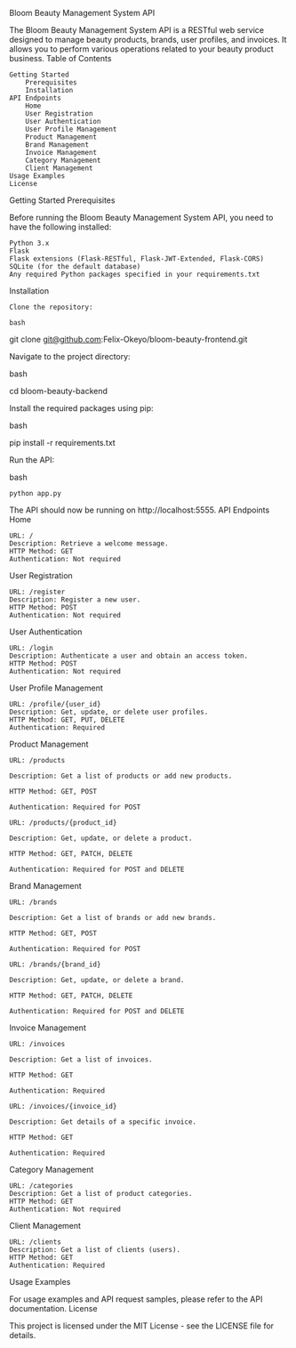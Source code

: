 Bloom Beauty Management System API

The Bloom Beauty Management System API is a RESTful web service designed to manage beauty products, brands, user profiles, and invoices. It allows you to perform various operations related to your beauty product business.
Table of Contents

    Getting Started
        Prerequisites
        Installation
    API Endpoints
        Home
        User Registration
        User Authentication
        User Profile Management
        Product Management
        Brand Management
        Invoice Management
        Category Management
        Client Management
    Usage Examples
    License

Getting Started
Prerequisites

Before running the Bloom Beauty Management System API, you need to have the following installed:

    Python 3.x
    Flask
    Flask extensions (Flask-RESTful, Flask-JWT-Extended, Flask-CORS)
    SQLite (for the default database)
    Any required Python packages specified in your requirements.txt

Installation

    Clone the repository:

    bash

git clone git@github.com:Felix-Okeyo/bloom-beauty-frontend.git

Navigate to the project directory:

bash

cd bloom-beauty-backend

Install the required packages using pip:

bash

pip install -r requirements.txt

Run the API:

bash

    python app.py

The API should now be running on http://localhost:5555.
API Endpoints
Home

    URL: /
    Description: Retrieve a welcome message.
    HTTP Method: GET
    Authentication: Not required

User Registration

    URL: /register
    Description: Register a new user.
    HTTP Method: POST
    Authentication: Not required

User Authentication

    URL: /login
    Description: Authenticate a user and obtain an access token.
    HTTP Method: POST
    Authentication: Not required

User Profile Management

    URL: /profile/{user_id}
    Description: Get, update, or delete user profiles.
    HTTP Method: GET, PUT, DELETE
    Authentication: Required

Product Management

    URL: /products

    Description: Get a list of products or add new products.

    HTTP Method: GET, POST

    Authentication: Required for POST

    URL: /products/{product_id}

    Description: Get, update, or delete a product.

    HTTP Method: GET, PATCH, DELETE

    Authentication: Required for POST and DELETE

Brand Management

    URL: /brands

    Description: Get a list of brands or add new brands.

    HTTP Method: GET, POST

    Authentication: Required for POST

    URL: /brands/{brand_id}

    Description: Get, update, or delete a brand.

    HTTP Method: GET, PATCH, DELETE

    Authentication: Required for POST and DELETE

Invoice Management

    URL: /invoices

    Description: Get a list of invoices.

    HTTP Method: GET

    Authentication: Required

    URL: /invoices/{invoice_id}

    Description: Get details of a specific invoice.

    HTTP Method: GET

    Authentication: Required

Category Management

    URL: /categories
    Description: Get a list of product categories.
    HTTP Method: GET
    Authentication: Not required

Client Management

    URL: /clients
    Description: Get a list of clients (users).
    HTTP Method: GET
    Authentication: Required

Usage Examples

For usage examples and API request samples, please refer to the API documentation.
License

This project is licensed under the MIT License - see the LICENSE file for details.

